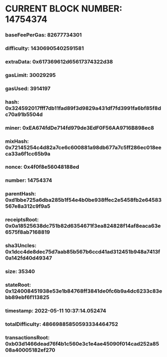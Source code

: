 # CURRENT BLOCK NUMBER: 14754374

### baseFeePerGas: 82677734301
### difficulty: 14306905402591581
### extraData: 0x617369612d65617374322d38
### gasLimit: 30029295
### gasUsed: 3914197
### hash: 0x324592017fff7db11fad89f3d9829a431df7fd3991fa6bf85f8dc70a91b5504d
### miner: 0xEA674fdDe714fd979de3EdF0F56AA9716B898ec8
### mixHash: 0x72145254c4d82a7ce6c600881a98db677a7c5ff286ec018eeca33a6f1cc65b9a
### nonce: 0x4f0f8e56048188ed
### number: 14754374
### parentHash: 0xd1bbe725a6dba285b1f54e4b0be938ffec2e5458fb2e64583567e8a312c9f9a5
### receiptsRoot: 0x0a18525638dc751b82d6354671f3ea824828f14af8eaca63e6575f8ab7168819
### sha3Uncles: 0x1dcc4de8dec75d7aab85b567b6ccd41ad312451b948a7413f0a142fd40d49347
### size: 35340
### stateRoot: 0x124008451938e53e1b84768ff3841de0fc6b9a4dc6233c83ebb89ebf6f113825
### timestamp: 2022-05-11 10:37:14.052474
### totalDifficulty: 48669885850593334464752
### transactionsRoot: 0xb03d1466dead76f4b1c560e3c1e4ae45090f014cad252a8508a40005182ef270

